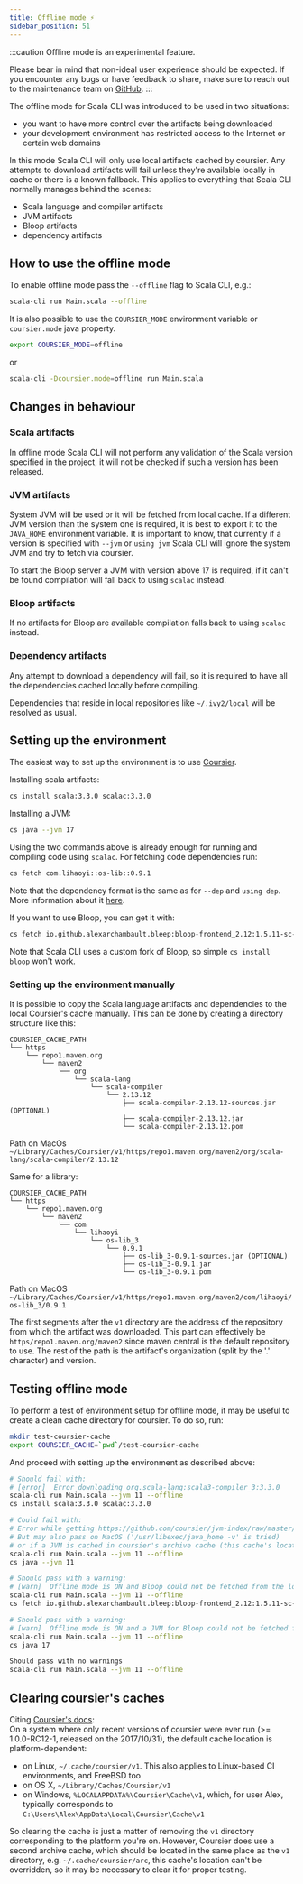 ```yaml
---
title: Offline mode ⚡️
sidebar_position: 51
---
```


:::caution
Offline mode is an experimental feature.

Please bear in mind that non-ideal user experience should be expected.
If you encounter any bugs or have feedback to share, make sure to reach out to the maintenance team
on [GitHub](https://github.com/VirtusLab/scala-cli).
:::

The offline mode for Scala CLI was introduced to be used in two situations:
- you want to have more control over the artifacts being downloaded
- your development environment has restricted access to the Internet or certain web domains

In this mode Scala CLI will only use local artifacts cached by coursier. Any attempts to download artifacts will fail unless they're available locally in cache or there is a known fallback.
This applies to everything that Scala CLI normally manages behind the scenes:
- Scala language and compiler artifacts
- JVM artifacts
- Bloop artifacts
- dependency artifacts

## How to use the offline mode

To enable offline mode pass the `--offline` flag to Scala CLI, e.g.:

```bash ignore
scala-cli run Main.scala --offline
```

It is also possible to use the `COURSIER_MODE` environment variable or `coursier.mode` java property.
```bash ignore
export COURSIER_MODE=offline
```
or
```bash ignore
scala-cli -Dcoursier.mode=offline run Main.scala 
```

## Changes in behaviour

### Scala artifacts
In offline mode Scala CLI will not perform any validation of the Scala version specified in the project, it will not be checked if such a version has been released.

### JVM artifacts
System JVM will be used or it will be fetched from local cache.
If a different JVM version than the system one is required, it is best to export it to the `JAVA_HOME` environment variable.
It is important to know, that currently if a version is specified with `--jvm` or `using jvm` Scala CLI will ignore the system JVM and try to fetch via coursier.

To start the Bloop server a JVM with version above 17 is required, if it can't be found compilation will fall back to using `scalac` instead.

### Bloop artifacts
If no artifacts for Bloop are available compilation falls back to using `scalac` instead.

### Dependency artifacts
Any attempt to download a dependency will fail, so it is required to have all the dependencies cached locally before compiling.

Dependencies that reside in local repositories like `~/.ivy2/local` will be resolved as usual.

## Setting up the environment

The easiest way to set up the environment is to use [Coursier](https://get-coursier.io).

Installing scala artifacts:
```bash ignore
cs install scala:3.3.0 scalac:3.3.0
```

Installing a JVM:
```bash ignore
cs java --jvm 17
```

Using the two commands above is already enough for running and compiling code using `scalac`.
For fetching code dependencies run:
```bash ignore
cs fetch com.lihaoyi::os-lib::0.9.1
```
Note that the dependency format is the same as for `--dep` and `using dep`. More information about it [here](./dependencies.md).

If you want to use Bloop, you can get it with:
```bash ignore
cs fetch io.github.alexarchambault.bleep:bloop-frontend_2.12:1.5.11-sc-2 
```
Note that Scala CLI uses a custom fork of Bloop, so simple `cs install bloop` won't work.

### Setting up the environment manually

It is possible to copy the Scala language artifacts and dependencies to the local Coursier's cache manually.
This can be done by creating a directory structure like this:
```text
COURSIER_CACHE_PATH
└── https
    └── repo1.maven.org
        └── maven2
            └── org
                └── scala-lang
                    └── scala-compiler
                        └── 2.13.12
                            ├── scala-compiler-2.13.12-sources.jar (OPTIONAL)
                            ├── scala-compiler-2.13.12.jar
                            └── scala-compiler-2.13.12.pom
```
Path on MacOs `~/Library/Caches/Coursier/v1/https/repo1.maven.org/maven2/org/scala-lang/scala-compiler/2.13.12`

Same for a library:
```text
COURSIER_CACHE_PATH
└── https
    └── repo1.maven.org
        └── maven2
            └── com
                └── lihaoyi
                    └── os-lib_3
                        └── 0.9.1
                            ├── os-lib_3-0.9.1-sources.jar (OPTIONAL)
                            ├── os-lib_3-0.9.1.jar
                            └── os-lib_3-0.9.1.pom
```
Path on MacOS `~/Library/Caches/Coursier/v1/https/repo1.maven.org/maven2/com/lihaoyi/os-lib_3/0.9.1`

The first segments after the `v1` directory are the address of the repository from which the artifact was downloaded.
This part can effectively be `https/repo1.maven.org/maven2` since maven central is the default repository to use.
The rest of the path is the artifact's organization (split by the '.' character) and version.

## Testing offline mode

To perform a test of environment setup for offline mode, it may be useful to create a clean cache directory for coursier.
To do so, run:
```bash ignore
mkdir test-coursier-cache
export COURSIER_CACHE=`pwd`/test-coursier-cache
```
And proceed with setting up the environment as described above:
```bash ignore
# Should fail with:
# [error]  Error downloading org.scala-lang:scala3-compiler_3:3.3.0
scala-cli run Main.scala --jvm 11 --offline
cs install scala:3.3.0 scalac:3.3.0

# Could fail with:
# Error while getting https://github.com/coursier/jvm-index/raw/master/index.json
# But may also pass on MacOS ('/usr/libexec/java_home -v' is tried)
# or if a JVM is cached in coursier's archive cache (this cache's location can't be overridden), you may want to clear it, see section below
scala-cli run Main.scala --jvm 11 --offline
cs java --jvm 11

# Should pass with a warning:
# [warn]  Offline mode is ON and Bloop could not be fetched from the local cache, using scalac as fallback
scala-cli run Main.scala --jvm 11 --offline
cs fetch io.github.alexarchambault.bleep:bloop-frontend_2.12:1.5.11-sc-2 

# Should pass with a warning:
# [warn]  Offline mode is ON and a JVM for Bloop could not be fetched from the local cache, using scalac as fallback
scala-cli run Main.scala --jvm 11 --offline
cs java 17

Should pass with no warnings
scala-cli run Main.scala --jvm 11 --offline
```

## Clearing coursier's caches
Citing [Coursier's docs](https://get-coursier.io/docs/cache#default-location): <br/>
On a system where only recent versions of coursier were ever run (>= 1.0.0-RC12-1, released on the 2017/10/31), the default cache location is platform-dependent:
- on Linux, `~/.cache/coursier/v1`. This also applies to Linux-based CI environments, and FreeBSD too
- on OS X, `~/Library/Caches/Coursier/v1`
- on Windows, `%LOCALAPPDATA%\Coursier\Cache\v1`, which, for user Alex, typically corresponds to `C:\Users\Alex\AppData\Local\Coursier\Cache\v1`

So clearing the cache is just a matter of removing the `v1` directory corresponding to the platform you're on.
However, Coursier does use a second archive cache, which should be located in the same place as the `v1` directory, e.g. `~/.cache/coursier/arc`,
this cache's location can't be overridden, so it may be necessary to clear it for proper testing.